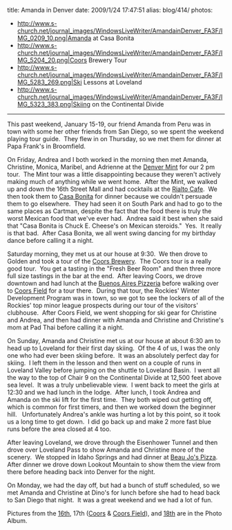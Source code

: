 title: Amanda in Denver
date: 2009/1/24 17:47:51
alias: blog/414/
photos:
- http://www.s-church.net/journal_images/WindowsLiveWriter/AmandainDenver_FA3F/IMG_0209_10.png|Amanda at Casa Bonita
- http://www.s-church.net/journal_images/WindowsLiveWriter/AmandainDenver_FA3F/IMG_5204_20.png|Coors Brewery Tour
- http://www.s-church.net/journal_images/WindowsLiveWriter/AmandainDenver_FA3F/IMG_5283_269.png|Ski Lessons at Loveland
- http://www.s-church.net/journal_images/WindowsLiveWriter/AmandainDenver_FA3F/IMG_5323_383.png|Skiing on the Continental Divide
---
This past weekend, January 15-19, our friend Amanda from Peru was in town with some her other friends from San Diego, so we spent the weekend playing tour guide.  They flew in on Thursday, so we met them for dinner at Papa Frank's in Broomfield.

On Friday, Andrea and I both worked in the morning then met Amanda, Christine, Monica, Maribel, and Adrienne at the [Denver Mint](http://www.usmint.gov/mint_tours/index.cfm?action=StartReservation) for our 2 pm tour.  The Mint tour was a little disappointing because they weren't actively making much of anything while we went home.  After the Mint, we walked up and down the 16th Street Mall and had cocktails at the [Rialto Cafe](http://www.rialtocafe.com/).  We then took them to [Casa Bonita](http://www.casabonitadenver.com/) for dinner because we couldn't persuade them to go elsewhere.  They had seen it on South Park and had to go to the same places as Cartman, despite the fact that the food there is truly the worst Mexican food that we've ever had.  Andrea said it best when she said that "Casa Bonita is Chuck E. Cheese's on Mexican steroids."  Yes.  It really is that bad.  After Casa Bonita, we all went swing dancing for my birthday dance before calling it a night.

Saturday morning, they met us at our house at 9:30.  We then drove to Golden and took a tour of the [Coors Brewery](http://www.coors.com/).  The Coors tour is a really good tour.  You get a tasting in the "Fresh Beer Room" and then three more full size tastings in the bar at the end.  After leaving Coors, we drove downtown and had lunch at the [Buenos Aires Pizzeria](http://www.bapizza.com/) before walking over to [Coors Field](http://colorado.rockies.mlb.com/col/ballpark/tours.jsp) for a tour there.  During that tour, the Rockies' Winter Development Program was in town, so we got to see the lockers of all of the Rockies' top minor league prospects during our tour of the visitors' clubhouse.  After Coors Field, we went shopping for ski gear for Christine and Andrea, and then had dinner with Amanda and Christine and Christine's mom at Pad Thai before calling it a night.

On Sunday, Amanda and Christine met us at our house at about 6:30 am to head up to Loveland for their first day skiing.  Of the 4 of us, I was the only one who had ever been skiing before.  It was an absolutely perfect day for skiing.  I left them in the lesson and then went on a couple of runs in Loveland Valley before jumping on the shuttle to Loveland Basin.  I went all the way to the top of Chair 9 on the Continental Divide at 12,500 feet above sea level.  It was a truly unbelievable view.  I went back to meet the girls at 12:30 and we had lunch in the lodge.  After lunch, I took Andrea and Amanda on the ski lift for the first time.  They both wiped out getting off, which is common for first timers, and then we worked down the beginner hill.   Unfortunately Andrea's ankle was hurting a lot by this point, so it took us a long time to get down.  I did go back up and make 2 more fast blue runs before the area closed at 4 too. 

After leaving Loveland, we drove through the Eisenhower Tunnel and then drove over Loveland Pass to show Amanda and Christine more of the scenery.  We stopped in Idaho Springs and had dinner at [Beau Jo's Pizza](http://www.beaujos.com/).  After dinner we drove down Lookout Mountain to show them the view from there before heading back into Denver for the night.

On Monday, we had the day off, but had a bunch of stuff scheduled, so we met Amanda and Christine at Dino's for lunch before she had to head back to San Diego that night.  It was a great weekend and we had a lot of fun.

Pictures from the [16th](http://www.s-church.net/PhotoAlbum.aspx?ID=AMANDAINDENVER20090116), 17th ([Coors](http://www.s-church.net/PhotoAlbum.aspx?ID=COORS20090117) & [Coors Field](http://www.s-church.net/PhotoAlbum.aspx?ID=COORSFIELD20090117)), and [18th](http://www.s-church.net/PhotoAlbum.aspx?ID=LOVELAND20090118) are in the Photo Album.
